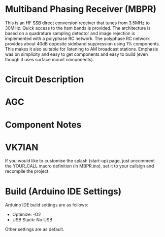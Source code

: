 # Multiband Phasing Receiver (MBPR)
This is an HF SSB direct conversion receiver that tunes from 3.5MHz to 30MHz. Quick access to the ham bands is provided. The architecture is based on a quadrature sampling detector and image rejection is implemented with a polyphase RC network. The polyphase RC network provides about 40dB opposite sideband suppression using 1% components. This makes it also suitable for listening to AM broadcast stations. Emphasis was on simplicity and easy to get components and easy to build (even though it uses surface mount components).
# Circuit Description
# AGC
# Component Notes
# VK7IAN
If you would like to customise the splash (start-up) page, just uncomment the YOUR_CALL macro definition (in MBPR.ino), set it to your callsign and recompile the project. 
# Build (Arduino IDE Settings)
Arduino IDE build settings are as follows:

 * Optimize: -O2
 * USB Stack: No USB

Other settings are as default.
